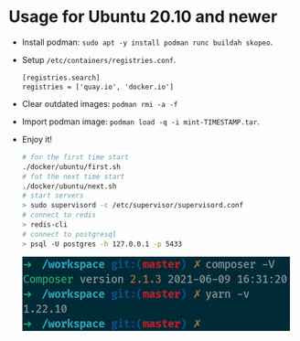 # Usage for Ubuntu 20.10 and newer

- Install podman: `sudo apt -y install podman runc buildah skopeo`.
- Setup `/etc/containers/registries.conf`.

  ```text
  [registries.search]
  registries = ['quay.io', 'docker.io']
  ```

- Clear outdated images: `podman rmi -a -f`
- Import podman image: `podman load -q -i mint-TIMESTAMP.tar`.

- Enjoy it!
  
  ```bash
  # for the first time start
  ./docker/ubuntu/first.sh
  # fot the next time start
  ./docker/ubuntu/next.sh
  # start servers
  > sudo supervisord -c /etc/supervisor/supervisord.conf
  # connect to redis
  > redis-cli
  # connect to postgresql
  > psql -U postgres -h 127.0.0.1 -p 5433 
  ```

  ![start](documents/start.png)
